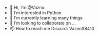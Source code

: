 - 👋 Hi, I’m @Vazno
- 👀 I’m interested in Python
- 🌱 I’m currently learning many things
- 💞️ I’m looking to collaborate on ...
- 📫 How to reach me Discord: Vazno#8410
<!---
Vazno/Vazno is a ✨ special ✨ repository because its `README.md` (this file) appears on your GitHub profile.
You can click the Preview link to take a look at your changes.
--->
